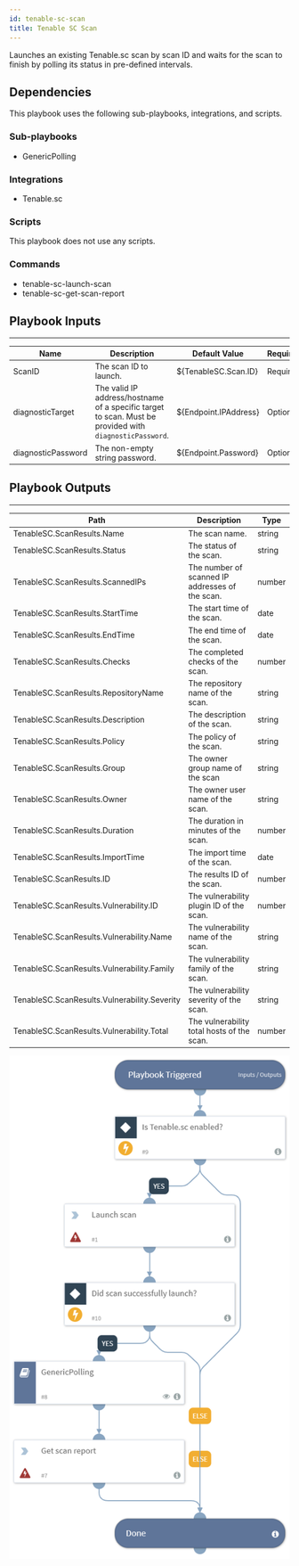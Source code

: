 ```yaml
---
id: tenable-sc-scan
title: Tenable SC Scan
---
```


Launches an existing Tenable.sc scan by scan ID and waits for the scan to finish by polling its status in pre-defined intervals.

## Dependencies
This playbook uses the following sub-playbooks, integrations, and scripts.

### Sub-playbooks
* GenericPolling

### Integrations
* Tenable.sc

### Scripts
This playbook does not use any scripts.

### Commands
* tenable-sc-launch-scan
* tenable-sc-get-scan-report

## Playbook Inputs
---

| **Name** | **Description** | **Default Value** | **Required** |
| --- | --- | --- | --- | 
| ScanID | The scan ID to launch. | ${TenableSC.Scan.ID} | Required |
| diagnosticTarget | The valid IP address/hostname of a specific target to scan. Must be provided with `diagnosticPassword`. | ${Endpoint.IPAddress} | Optional |
| diagnosticPassword | The non-empty string password. | ${Endpoint.Password} | Optional |

## Playbook Outputs
---

| **Path** | **Description** | **Type** |
| --- | --- | --- |
| TenableSC.ScanResults.Name | The scan name. | string |
| TenableSC.ScanResults.Status | The status of the scan. | string |
| TenableSC.ScanResults.ScannedIPs | The number of scanned IP addresses of the scan. | number |
| TenableSC.ScanResults.StartTime | The start time of the scan. | date |
| TenableSC.ScanResults.EndTime | The end time of the scan. | date |
| TenableSC.ScanResults.Checks | The completed checks of the scan. | number |
| TenableSC.ScanResults.RepositoryName | The repository name of the scan. | string |
| TenableSC.ScanResults.Description | The description of the scan. | string |
| TenableSC.ScanResults.Policy | The policy of the scan. | string |
| TenableSC.ScanResults.Group | The owner group name of the scan | string |
| TenableSC.ScanResults.Owner | The owner user name of the scan. | string |
| TenableSC.ScanResults.Duration | The duration in minutes of the scan. | number |
| TenableSC.ScanResults.ImportTime | The import time of the scan. | date |
| TenableSC.ScanResults.ID | The results ID of the scan. | number |
| TenableSC.ScanResults.Vulnerability.ID | The vulnerability plugin ID of the scan. | number |
| TenableSC.ScanResults.Vulnerability.Name | The vulnerability name of the scan. | string |
| TenableSC.ScanResults.Vulnerability.Family | The vulnerability family of the scan. | string |
| TenableSC.ScanResults.Vulnerability.Severity | The vulnerability severity of the scan. | string |
| TenableSC.ScanResults.Vulnerability.Total | The vulnerability total hosts of the scan. | number |

![Tenable_sc_scan](https://github.com/ElazarK/content-docs/blob/master/images/playbooks/Tenable_sc_scan.png)
